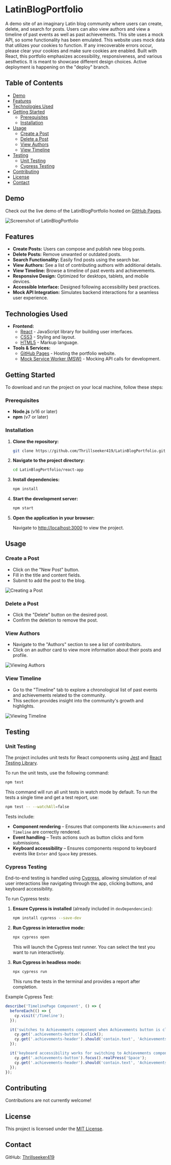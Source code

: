 # LatinBlogPortfolio

A demo site of an imaginary Latin blog community where users can create, delete, and search for posts. Users can also view authors and view a timeline of past events as well as past achievements. This site uses a mock API, so some functionality has been emulated. This website uses mock data that utilizes your cookies to function. If any irrecoverable errors occur, please clear your cookies and make sure cookies are enabled. Built with React, this portfolio emphasizes accessibility, responsiveness, and various aesthetics. It is meant to showcase different design choices. Active deployment is happening on the "deploy" branch.

## Table of Contents

- [Demo](#demo)
- [Features](#features)
- [Technologies Used](#technologies-used)
- [Getting Started](#getting-started)
  - [Prerequisites](#prerequisites)
  - [Installation](#installation)
- [Usage](#usage)
  - [Create a Post](#create-a-post)
  - [Delete a Post](#delete-a-post)
  - [View Authors](#view-authors)
  - [View Timeline](#view-timeline)
- [Testing](#testing)
  - [Unit Testing](#unit-testing)
  - [Cypress Testing](#cypress-testing)
- [Contributing](#contributing)
- [License](#license)
- [Contact](#contact)

## Demo

Check out the live demo of the LatinBlogPortfolio hosted on [GitHub Pages](https://Thrillseeker419.github.io/LatinBlogPortfolio/).

![Screenshot of LatinBlogPortfolio](./screenshots/homepage.png)

## Features

- **Create Posts:** Users can compose and publish new blog posts.
- **Delete Posts:** Remove unwanted or outdated posts.
- **Search Functionality:** Easily find posts using the search bar.
- **View Authors:** See a list of contributing authors with additional details.
- **View Timeline:** Browse a timeline of past events and achievements.
- **Responsive Design:** Optimized for desktops, tablets, and mobile devices.
- **Accessible Interface:** Designed following accessibility best practices.
- **Mock API Integration:** Simulates backend interactions for a seamless user experience.

## Technologies Used

- **Frontend:**
  - [React](https://reactjs.org/) - JavaScript library for building user interfaces.
  - [CSS3](https://developer.mozilla.org/en-US/docs/Web/CSS) - Styling and layout.
  - [HTML5](https://developer.mozilla.org/en-US/docs/Web/HTML) - Markup language.
- **Tools & Services:**
  - [GitHub Pages](https://pages.github.com/) - Hosting the portfolio website.
  - [Mock Service Worker (MSW)](https://mswjs.io/) - Mocking API calls for development.

## Getting Started

To download and run the project on your local machine, follow these steps:

### Prerequisites

- **Node.js** (v16 or later)
- **npm** (v7 or later)

### Installation

1. **Clone the repository:**

    ```bash
    git clone https://github.com/Thrillseeker419/LatinBlogPortfolio.git
    ```

2. **Navigate to the project directory:**

    ```bash
    cd LatinBlogPortfolio/react-app
    ```

3. **Install dependencies:**

    ```bash
    npm install
    ```

4. **Start the development server:**

    ```bash
    npm start
    ```

5. **Open the application in your browser:**

    Navigate to [http://localhost:3000](http://localhost:3000) to view the project.

## Usage

### Create a Post

- Click on the "New Post" button.
- Fill in the title and content fields.
- Submit to add the post to the blog.

![Creating a Post](./screenshots/create-post.gif)

### Delete a Post

- Click the "Delete" button on the desired post.
- Confirm the deletion to remove the post.

### View Authors

- Navigate to the "Authors" section to see a list of contributors.
- Click on an author card to view more information about their posts and profile.

![Viewing Authors](./screenshots/view-authors.gif)

### View Timeline

- Go to the "Timeline" tab to explore a chronological list of past events and achievements related to the community.
- This section provides insight into the community's growth and highlights.

![Viewing Timeline](./screenshots/view-timeline.gif)

## Testing

### Unit Testing

The project includes unit tests for React components using [Jest](https://jestjs.io/) and [React Testing Library](https://testing-library.com/docs/react-testing-library/intro/).

To run the unit tests, use the following command:

```bash
npm test
```

This command will run all unit tests in watch mode by default. To run the tests a single time and get a test report, use:

```bash
npm test -- --watchAll=false
```

Tests include:

- **Component rendering** – Ensures that components like `Achievements` and `Timeline` are correctly rendered.
- **Event handling** – Tests actions such as button clicks and form submissions.
- **Keyboard accessibility** – Ensures components respond to keyboard events like `Enter` and `Space` key presses.

### Cypress Testing

End-to-end testing is handled using [Cypress](https://www.cypress.io/), allowing simulation of real user interactions like navigating through the app, clicking buttons, and keyboard accessibility.

To run Cypress tests:

1. **Ensure Cypress is installed** (already included in `devDependencies`):

    ```bash
    npm install cypress --save-dev
    ```

2. **Run Cypress in interactive mode:**

    ```bash
    npx cypress open
    ```

    This will launch the Cypress test runner. You can select the test you want to run interactively.

3. **Run Cypress in headless mode:**

    ```bash
    npx cypress run
    ```

    This runs the tests in the terminal and provides a report after completion.

Example Cypress Test:

```javascript
describe('TimelinePage Component', () => {
  beforeEach(() => {
    cy.visit('/Timeline');
  });

  it('switches to Achievements component when Achievements button is clicked', () => {
    cy.get('.achievements-button').click();
    cy.get('.achievements-header').should('contain.text', 'Achievements');
  });

  it('keyboard accessibility works for switching to Achievements component using Space', () => {
    cy.get('.achievements-button').focus().realPress('Space');
    cy.get('.achievements-header').should('contain.text', 'Achievements');
  });
});
```

## Contributing

Contributions are not currently welcome!

## License

This project is licensed under the [MIT License](LICENSE).

## Contact

GitHub: [Thrillseeker419](https://github.com/Thrillseeker419)

